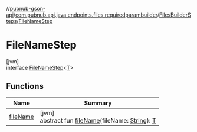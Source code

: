 //[pubnub-gson-api](../../../../index.md)/[com.pubnub.api.java.endpoints.files.requiredparambuilder](../../index.md)/[FilesBuilderSteps](../index.md)/[FileNameStep](index.md)

# FileNameStep

[jvm]\
interface [FileNameStep](index.md)&lt;[T](index.md)&gt;

## Functions

| Name | Summary |
|---|---|
| [fileName](file-name.md) | [jvm]<br>abstract fun [fileName](file-name.md)(fileName: [String](https://docs.oracle.com/javase/8/docs/api/java/lang/String.html)): [T](index.md) |
